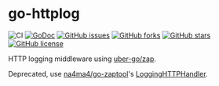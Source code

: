 # go-httplog

![CI](https://github.com/na4ma4/go-httplog/workflows/CI/badge.svg)
[![GoDoc](https://godoc.org/github.com/na4ma4/go-httplog/?status.svg)](https://godoc.org/github.com/na4ma4/go-httplog)
[![GitHub issues](https://img.shields.io/github/issues/na4ma4/go-httplog)](https://github.com/na4ma4/go-httplog/issues)
[![GitHub forks](https://img.shields.io/github/forks/na4ma4/go-httplog)](https://github.com/na4ma4/go-httplog/network)
[![GitHub stars](https://img.shields.io/github/stars/na4ma4/go-httplog)](https://github.com/na4ma4/go-httplog/stargazers)
[![GitHub license](https://img.shields.io/github/license/na4ma4/go-httplog)](https://github.com/na4ma4/go-httplog/blob/main/LICENSE)

HTTP logging middleware using [uber-go/zap](https://github.com/uber-go/zap).

Deprecated, use [na4ma4/go-zaptool](https://github.com/na4ma4/go-zaptool)'s [LoggingHTTPHandler](https://github.com/na4ma4/go-zaptool/blob/b6a79a6c2543785a7b83ee17c7b23118bb00d13d/handler.go#L158).
